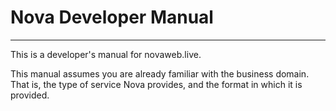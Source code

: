 # Nova Developer Manual

---

This is a developer's manual for novaweb.live.

This manual assumes you are already familiar with the business domain. That is,
the type of service Nova provides, and the format in which it is provided.
